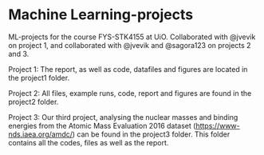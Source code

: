 # Machine Learning-projects
ML-projects for the course FYS-STK4155 at UiO. Collaborated with @jvevik on project 1, and collaborated with @jvevik and @sagora123 on projects 2 and 3.


Project 1:
The report, as well as code, datafiles and figures are located in the project1 folder.


Project 2:
All files, example runs, code, report and figures are found in the project2 folder.


Project 3:
Our third project, analysing the nuclear masses and binding energies from the Atomic Mass Evaluation 2016 dataset (https://www-nds.iaea.org/amdc/) can be found in the project3 folder. This folder contains all the codes, files as well as the report.
